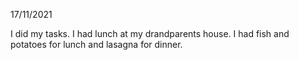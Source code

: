17/11/2021

I did my tasks. I had lunch at my drandparents house. I had fish and potatoes for lunch and lasagna for dinner.